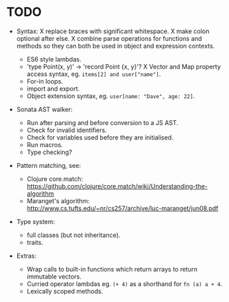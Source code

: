 TODO
====

 - Syntax:
	X replace braces with significant whitespace.
	X make colon optional after else.
	X combine parse operations for functions and methods so they can both be used 
	  in object and expression contexts.
	- ES6 style lambdas.
	- 'type Point(x, y)' -> 'record Point {x, y}'?
	X Vector and Map property access syntax, eg. `items[2] and user["name"]`.
	- For-in loops.
	- import and export.
	- Object extension syntax, eg. `user[name: "Dave", age: 22]`.

 - Sonata AST walker:
 	- Run after parsing and before conversion to a JS AST.
 	- Check for invalid identifiers.
 	- Check for variables used before they are initialised.
 	- Run macros.
 	- Type checking?

 - Pattern matching, see:
	- Clojure core.match: https://github.com/clojure/core.match/wiki/Understanding-the-algorithm
	- Maranget's algorithm: http://www.cs.tufts.edu/~nr/cs257/archive/luc-maranget/jun08.pdf

 - Type system:
 	- full classes (but not inheritance).
 	- traits.

 - Extras:
	- Wrap calls to built-in functions which return arrays to return immutable vectors.
	- Curried operator lambdas eg. `(+ 4)` as a shorthand for `fn (a) a + 4`.
	- Lexically scoped methods.